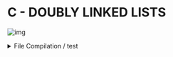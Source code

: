 # C - DOUBLY LINKED LISTS

![img](https://lapmos.com//images/posts/Insertion%20and%20deletion%20in%20doubly%20linked%20list%20in%20C%20program.png)



<details>
<summary> File Compilation / test </summary>
<br>

```
